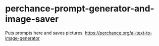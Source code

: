 # perchance-prompt-generator-and-image-saver

Puts prompts here and saves pictures.
https://perchance.org/ai-text-to-image-generator
